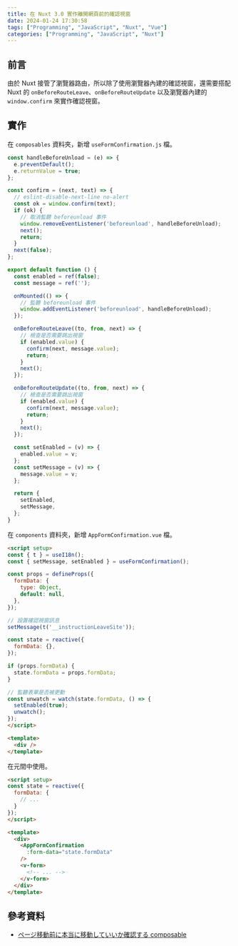 ```yaml
---
title: 在 Nuxt 3.0 實作離開網頁前的確認視窗
date: 2024-01-24 17:30:58
tags: ["Programming", "JavaScript", "Nuxt", "Vue"]
categories: ["Programming", "JavaScript", "Nuxt"]
---
```


## 前言

由於 Nuxt 接管了瀏覽器路由，所以除了使用瀏覽器內建的確認視窗，還需要搭配 Nuxt 的 `onBeforeRouteLeave`、`onBeforeRouteUpdate` 以及瀏覽器內建的 `window.confirm` 來實作確認視窗。

## 實作

在 `composables` 資料夾，新增 `useFormConfirmation.js` 檔。

```js
const handleBeforeUnload = (e) => {
  e.preventDefault();
  e.returnValue = true;
};

const confirm = (next, text) => {
  // eslint-disable-next-line no-alert
  const ok = window.confirm(text);
  if (ok) {
    // 取消監聽 beforeunload 事件
    window.removeEventListener('beforeunload', handleBeforeUnload);
    next();
    return;
  }
  next(false);
};

export default function () {
  const enabled = ref(false);
  const message = ref('');

  onMounted(() => {
    // 監聽 beforeunload 事件
    window.addEventListener('beforeunload', handleBeforeUnload);
  });

  onBeforeRouteLeave((to, from, next) => {
    // 檢查是否需要跳出視窗
    if (enabled.value) {
      confirm(next, message.value);
      return;
    }
    next();
  });

  onBeforeRouteUpdate((to, from, next) => {
    // 檢查是否需要跳出視窗
    if (enabled.value) {
      confirm(next, message.value);
      return;
    }
    next();
  });

  const setEnabled = (v) => {
    enabled.value = v;
  };
  const setMessage = (v) => {
    message.value = v;
  };

  return {
    setEnabled,
    setMessage,
  };
}
```

在 `components` 資料夾，新增 `AppFormConfirmation.vue` 檔。

```html
<script setup>
const { t } = useI18n();
const { setMessage, setEnabled } = useFormConfirmation();

const props = defineProps({
  formData: {
    type: Object,
    default: null,
  },
});

// 設置確認視窗訊息
setMessage(t('__instructionLeaveSite'));

const state = reactive({
  formData: {},
});

if (props.formData) {
  state.formData = props.formData;
}

// 監聽表單是否被更動
const unwatch = watch(state.formData, () => {
  setEnabled(true);
  unwatch();
});
</script>

<template>
  <div />
</template>
```

在元間中使用。

```html
<script setup>
const state = reactive({
  formData: {
    // ...
  }
});
</script>

<template>
  <div>
    <AppFormConfirmation
      :form-data="state.formData"
    />
    <v-form>
      <!-- ... -->
    </v-form>
  </div>
</template>
```

## 參考資料

- [ページ移動前に本当に移動していいか確認する composable](https://qiita.com/Domao/items/10e04afe26c9d5638d15)
